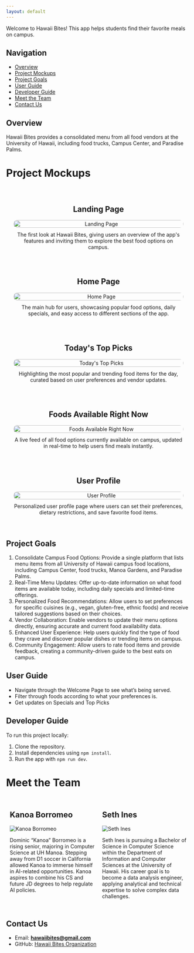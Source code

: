```yaml
---
layout: default
---
```


Welcome to Hawaii Bites! This app helps students find their favorite meals on campus.

## Navigation
- [Overview](#overview)
- [Project Mockups](#project-mockups)
- [Project Goals](#project-goals)
- [User Guide](#user-guide)
- [Developer Guide](#developer-guide)
- [Meet the Team](#meet-the-team)
- [Contact Us](#contact-us)

 



## Overview
Hawaii Bites provides a consolidated menu from all food vendors at the University of Hawaii, including food trucks, Campus Center, and Paradise Palms.


# Project Mockups

<div style="display: flex; flex-direction: column; align-items: center; gap: 30px; padding: 20px;">

  <!-- Landing Page -->
  <div style="max-width: 600px; text-align: center;">
    <h2>Landing Page</h2>
    <img src="./public/LandingPage.jpeg" alt="Landing Page" style="width: 100%; height: auto; border-radius: 10px;">
    <p style="margin-top: 10px;">
      The first look at Hawaii Bites, giving users an overview of the app's features and inviting them to explore the best food options on campus.
    </p>
  </div>

  <!-- Home Page -->
  <div style="max-width: 600px; text-align: center;">
    <h2>Home Page</h2>
    <img src="./public/HomePage.jpeg" alt="Home Page" style="width: 100%; height: auto; border-radius: 10px;">
    <p style="margin-top: 10px;">
      The main hub for users, showcasing popular food options, daily specials, and easy access to different sections of the app.
    </p>
  </div>

  <!-- Today's Top Picks Page -->
  <div style="max-width: 600px; text-align: center;">
    <h2>Today's Top Picks</h2>
    <img src="./public/TodaysTopPicks.jpeg" alt="Today's Top Picks" style="width: 100%; height: auto; border-radius: 10px;">
    <p style="margin-top: 10px;">
      Highlighting the most popular and trending food items for the day, curated based on user preferences and vendor updates.
    </p>
  </div>

  <!-- Foods Available Right Now Page -->
  <div style="max-width: 600px; text-align: center;">
    <h2>Foods Available Right Now</h2>
    <img src="./public/FoodsAvailableRightNow.jpeg" alt="Foods Available Right Now" style="width: 100%; height: auto; border-radius: 10px;">
    <p style="margin-top: 10px;">
      A live feed of all food options currently available on campus, updated in real-time to help users find meals instantly.
    </p>
  </div>

  <!-- User Profile Page -->
  <div style="max-width: 600px; text-align: center;">
    <h2>User Profile</h2>
    <img src="./public/UserProfile.jpeg" alt="User Profile" style="width: 100%; height: auto; border-radius: 10px;">
    <p style="margin-top: 10px;">
      Personalized user profile page where users can set their preferences, dietary restrictions, and save favorite food items.
    </p>
  </div>

</div>


## Project Goals
1. Consolidate Campus Food Options: Provide a single platform that lists menu items from all University of Hawaii campus food locations, including Campus Center, food trucks, Manoa Gardens, and Paradise Palms.
2. Real-Time Menu Updates: Offer up-to-date information on what food items are available today, including daily specials and limited-time offerings.
3. Personalized Food Recommendations: Allow users to set preferences for specific cuisines (e.g., vegan, gluten-free, ethnic foods) and receive tailored suggestions based on their choices.
4. Vendor Collaboration: Enable vendors to update their menu options directly, ensuring accurate and current food availability data.
5. Enhanced User Experience: Help users quickly find the type of food they crave and discover popular dishes or trending items on campus.
6. Community Engagement: Allow users to rate food items and provide feedback, creating a community-driven guide to the best eats on campus.



## User Guide
- Navigate through the Welcome Page to see what’s being served.
- Filter through foods according to what your preferences is.
- Get updates on Specials and Top Picks

## Developer Guide
To run this project locally:
1. Clone the repository.
2. Install dependencies using `npm install`.
3. Run the app with `npm run dev`.

# Meet the Team

<div style="display: flex; justify-content: space-between;">

  <!-- Column 1: Kanoa Borromeo -->
  <div style="flex: 1; padding: 10px;">
    <h2>Kanoa Borromeo</h2>
    <img src="./public/DKBHeadShot.jpeg" alt="Kanoa Borromeo" style="max-width: 100%; height: auto;">
    <p>
      Dominic “Kanoa” Borromeo is a rising senior, majoring in Computer Science at UH Manoa. Stepping away from D1 soccer in California allowed Kanoa to immerse himself in AI-related opportunities. Kanoa aspires to combine his CS and future JD degrees to help regulate AI policies.
    </p>
  </div>

  <!-- Column 2: Seth Ines -->
  <div style="flex: 1; padding: 10px;">
    <h2>Seth Ines</h2>
    <img src="./public/SethInesHeadShot.jpeg" alt="Seth Ines" style="max-width: 100%; height: auto;">
    <p>
      Seth Ines is pursuing a Bachelor of Science in Computer Science within the Department of Information and Computer Sciences at the University of Hawaii. His career goal is to become a data analysis engineer, applying analytical and technical expertise to solve complex data challenges.
    </p>
  </div>

</div>







## Contact Us
- Email: **hawaiibites@gmail.com**
- GitHub: [Hawaii Bites Organization](https://github.com/hawaii-bites/hawaii-bites.github.io)
